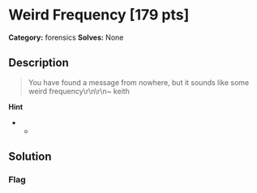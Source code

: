 # Weird Frequency [179 pts]

**Category:** forensics
**Solves:** None

## Description
>You have found a message from nowhere, but it sounds like some weird frequency\r\n\r\n~ keith

**Hint**
* -

## Solution

### Flag

